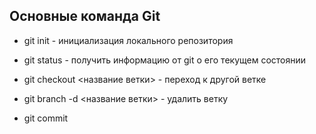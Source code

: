 ## Основные команда Git

* git init - инициализация локального репозитория

* git status -  получить информацию от git о его текущем состоянии

* git checkout <название ветки> - переход к другой ветке

* git branch -d <название ветки> - удалить ветку

* git commit
